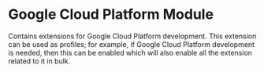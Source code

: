 # Google Cloud Platform Module
Contains extensions for Google Cloud Platform development. This extension can be used as profiles; for example, if Google Cloud Platform development is needed, then this can be enabled which will also enable all the extension related to it in bulk. 